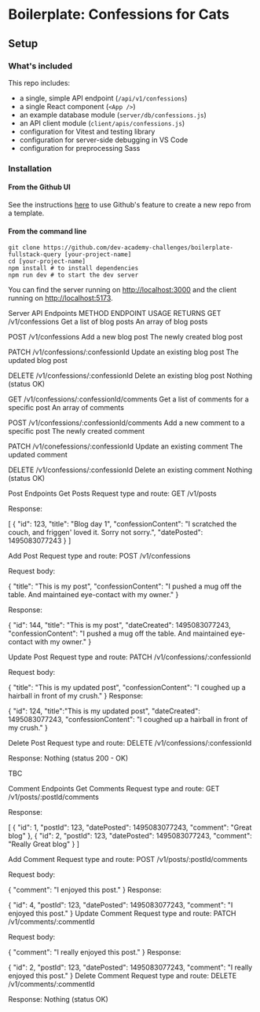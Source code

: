 # Boilerplate: Confessions for Cats

## Setup

### What's included

This repo includes:

* a single, simple API endpoint (`/api/v1/confessions`)
* a single React component (`<App />`)
* an example database module (`server/db/confessions.js`)
* an API client module (`client/apis/confessions.js`)
* configuration for Vitest and testing library
* configuration for server-side debugging in VS Code
* configuration for preprocessing Sass

### Installation

#### **From the Github UI**

See the instructions [here](https://docs.github.com/en/free-pro-team@latest/github/creating-cloning-and-archiving-repositories/creating-a-repository-from-a-template) to use Github's feature to create a new repo from a template.

#### **From the command line**

```
git clone https://github.com/dev-academy-challenges/boilerplate-fullstack-query [your-project-name]
cd [your-project-name]
npm install # to install dependencies
npm run dev # to start the dev server
```

You can find the server running on [http://localhost:3000](http://localhost:3000) and the client running on [http://localhost:5173](http://localhost:5173).

Server API Endpoints
METHOD	ENDPOINT	USAGE	RETURNS
GET	/v1/confessions	Get a list of blog posts	An array of blog posts

POST	/v1/confessions	Add a new blog post	The newly created blog post

PATCH	/v1/confessions/:confessionId	Update an existing blog post	The updated blog post

DELETE	/v1/confessions/:confessionId	Delete an existing blog post	Nothing (status OK)

GET	/v1/confessions/:confessionId/comments	Get a list of comments for a specific post	An array of comments

POST	/v1/confessions/:confessionId/comments	Add a new comment to a specific post	The newly created comment

PATCH	/v1/conefessions/:confessionId	Update an existing comment	The updated comment

DELETE	/v1/confessions/:confessionId	Delete an existing comment	Nothing (status OK)

Post Endpoints
Get Posts
Request type and route:
GET /v1/posts

Response:


[
  {
    "id": 123,
    "title": "Blog day 1",
    "confessionContent": "I scratched the couch, and friggen' loved it. Sorry not sorry.",
    "datePosted": 1495083077243
  }
]

Add Post
Request type and route:
POST /v1/confessions

Request body:

{
  "title": "This is my post",
  "confessionContent": "I pushed a mug off the table. And maintained eye-contact with my owner."
}

Response:

{
  "id": 144,
  "title": "This is my post",
  "dateCreated": 1495083077243,
  "confessionContent": "I pushed a mug off the table. And maintained eye-contact with my owner."
}

Update Post
Request type and route:
PATCH /v1/confessions/:confessionId

Request body:

{
  "title": "This is my updated post",
  "confessionContent": "I coughed up a hairball in front of my crush."
}
Response:

{
  "id": 124,
  "title":"This is my updated post",
  "dateCreated": 1495083077243,
  "confessionContent": "I coughed up a hairball in front of my crush."
}

Delete Post
Request type and route:
DELETE /v1/confessions/:confessionId

Response: Nothing (status 200 - OK)

TBC

Comment Endpoints
Get Comments
Request type and route:
GET /v1/posts/:postId/comments

Response:

[
    {
        "id": 1,
        "postId": 123,
        "datePosted": 1495083077243,
        "comment": "Great blog"
    },
    {
        "id": 2,
        "postId": 123,
        "datePosted": 1495083077243,
        "comment": "Really Great blog"
    }
]

Add Comment
Request type and route:
POST /v1/posts/:postId/comments

Request body:

{
  "comment": "I enjoyed this post."
}
Response:

{
  "id": 4,
  "postId": 123,
  "datePosted": 1495083077243,
  "comment": "I enjoyed this post."
}
Update Comment
Request type and route:
PATCH /v1/comments/:commentId

Request body:

{
  "comment": "I really enjoyed this post."
}
Response:

{
  "id": 2,
  "postId": 123,
  "datePosted": 1495083077243,
  "comment": "I really enjoyed this post."
}
Delete Comment
Request type and route:
DELETE /v1/comments/:commentId

Response: Nothing (status OK)
